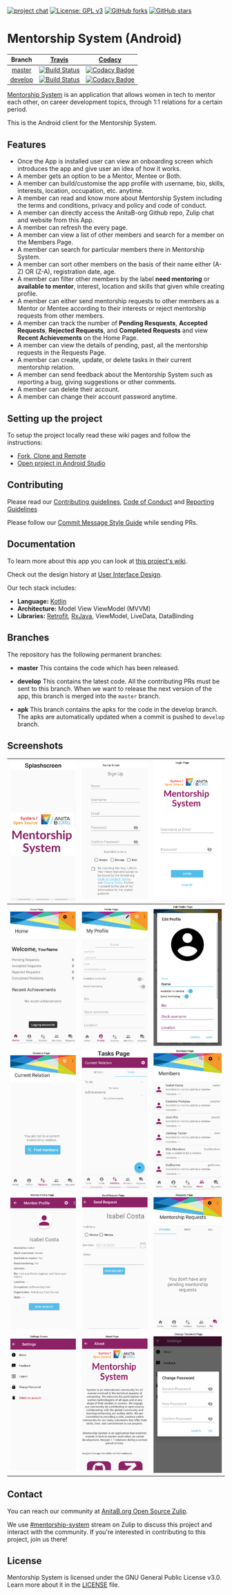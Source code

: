 
[![project chat](https://img.shields.io/badge/zulip-join_chat-brightgreen.svg)](https://anitab-org.zulipchat.com/#narrow/stream/222534-mentorship-system)
[![License: GPL v3](https://img.shields.io/badge/License-GPL%20v3-blue.svg)](http://www.gnu.org/licenses/gpl-3.0)
[![GitHub forks](https://img.shields.io/github/forks/anitab-org/mentorship-android?style=social)](https://github.com/anitab-org/mentorship-android/network)
[![GitHub stars](https://img.shields.io/github/stars/anitab-org/mentorship-android?style=social)](https://github.com/anitab-org/mentorship-android/stargazers)

# Mentorship System (Android)

| Branch | [Travis](https://travis-ci.org/) | [Codacy](https://www.codacy.com/) |
| :---: | :---: | :---: |
| [master](https://github.com/anitab-org/mentorship-android/tree/master) | [![Build Status](https://travis-ci.org/anitab-org/mentorship-android.svg?branch=master)](https://travis-ci.org/anitab-org/mentorship-android) | [![Codacy Badge](https://api.codacy.com/project/badge/Grade/ee27e44e4ac646e0afe440173ea47823?branch=master)](https://www.codacy.com/app/m-murad/mentorship-android) |
| [develop](https://github.com/anitab-org/mentorship-android/tree/develop) | [![Build Status](https://travis-ci.org/anitab-org/mentorship-android.svg?branch=develop)](https://travis-ci.org/anitab-org/mentorship-android) | [![Codacy Badge](https://api.codacy.com/project/badge/Grade/ee27e44e4ac646e0afe440173ea47823?branch=develop)](https://www.codacy.com/app/m-murad/mentorship-android) |

[Mentorship System](https://github.com/anitab-org/mentorship-backend) is an application that allows women in tech to mentor each other, on career development topics, through 1:1 relations for a certain period.

This is the Android client for the Mentorship System.

## Features
* Once the App is installed user can view an onboarding screen which introduces the app and give user an idea of how it works.
* A member gets an option to be a Mentor, Mentee or Both.
* A member can build/customise the app profile with username, bio, skills, interests, location, occupation, etc. anytime. 
* A member can read and know more about Mentorship System including the terms and conditions, privacy and policy and code of conduct.
* A member can directly access the AnitaB-org Github repo, Zulip chat and website from this App.
* A member can refresh the every page.
* A member can view a list of other members and search for a member on the Members Page.
* A member can search for particular members there in Mentorship System.
* A member can sort other members on the basis of their name either (A-Z) OR (Z-A), registration date, age.
* A member can filter other members by the label **need mentoring** or **available to mentor**, interest, location and skills that given while creating profile.
* A member can either send mentorship requests to other members as a Mentor or Mentee according to their interests or reject mentorship requests from other members.
* A member can track the number of **Pending Resquests**, **Accepted Requests**, **Rejected Requests**, and **Completed Requests** and view **Recent Achievements** on the Home Page.  
* A member can view the details of pending, past, all the mentorship requests in the Requests Page.
* A member can create, update, or delete tasks in their current mentorship relation.
* A member can send feedback about the Mentorship System such as reporting a bug, giving suggestions or other comments.
* A member can delete their account.
* A member can change their account password anytime.

## Setting up the project

To setup the project locally read these wiki pages and follow the instructions:

 - [Fork, Clone and Remote](https://github.com/anitab-org/mentorship-android/wiki/Fork%2C-Clone-%26-Remote)
 - [Open project in Android Studio](https://github.com/anitab-org/mentorship-android/wiki/Open-the-project-in-Android-Studio)

## Contributing 

Please read our [Contributing guidelines](https://github.com/anitab-org/mentorship-android/blob/develop/.github/CONTRIBUTING.md), [Code of Conduct](http://systers.io/code-of-conduct) and [Reporting Guidelines](http://systers.io/reporting-guidelines)

Please follow our [Commit Message Style Guide](https://github.com/anitab-org/mentorship-android/wiki/Commit-Message-Style-Guide) while sending PRs.

## Documentation

To learn more about this app you can look at [this project's wiki](https://github.com/anitab-org/mentorship-android/wiki).

Check out the design history at [User Interface Design](https://github.com/anitab-org/mentorship-android/wiki/User-Interface-Design).

Our tech stack includes:
- **Language:** [Kotlin](https://kotlinlang.org/)
- **Architecture:** Model View ViewModel (MVVM)
- **Libraries:** [Retrofit](http://square.github.io/retrofit/), [RxJava](https://github.com/ReactiveX/RxJava), ViewModel, LiveData, DataBinding

## Branches

The repository has the following permanent branches:

 * **master** This contains the code which has been released.

 * **develop** This contains the latest code. All the contributing PRs must be sent to this branch. When we want to release the next version of the app, this branch is merged into the `master` branch.

 * **apk** This branch contains the apks for the code in the develop branch. The apks are automatically updated when a commit is pushed to `develop` branch.

## Screenshots
|![Splashscreen](Screenshots/Splashscreen.png)|![SignUp Screen](Screenshots/SignUp%20Screen.png)|![Login Page](Screenshots/Login%20Page.png)| 
|---|---|---|
|![Home Page](Screenshots/Home%20Page.png)|![Profile Page](Screenshots/Profile%20Page.png)|![Edit Profile Page](Screenshots/Edit%20Profile%20Page.png)| 
|![Relations Page](Screenshots/Relations%20Page.png)|![Tasks Page](Screenshots/Tasks%20Page.png)|![Members Page](Screenshots/Members%20Page.png)
|![Member Profile](Screenshots/Member%20Profile%20Page.png)|![Send Request Page](Screenshots/Send%20Request%20Page.png)|![Requests Page](Screenshots/Requests%20Page.png)|
![Settings Screen](Screenshots/Settings%20Screen.png)|![About Page](Screenshots/About%20Page.png)|![Change Password Page](Screenshots/Change%20Password%20Page.png)|
## Contact

You can reach our community at [AnitaB.org Open Source Zulip](https://anitab-org.zulipchat.com/).

We use [#mentorship-system](https://anitab-org.zulipchat.com/#narrow/stream/222534-mentorship-system) stream on Zulip to discuss this project and interact with the community. If you're interested in contributing to this project, join us there!

## License

Mentorship System is licensed under the GNU General Public License v3.0. Learn more about it in the [LICENSE](LICENSE) file.
